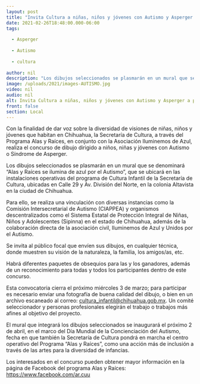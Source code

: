 ```yaml
---
layout: post
title: "Invita Cultura a niñas, niños y jóvenes con Autismo y Asperger a participar en concurso de dibujo"
date: 2021-02-26T18:48:00.000-06:00
tags:
  
  - Asperger
  
  - Autismo
  
  - cultura
  
author: nil
description: "Los dibujos seleccionados se plasmarán en un mural que se denominará “Alas y Raíces se ilumina de azul por el Autismo”, en las instalaciones del programa de Cultura Infantil de la dependencia; la convocatoria cierra el próximo 3 de marzo"
image: /uploads/2021/images-AUTISMO.jpg
video: nil
audio: nil
alt: Invita Cultura a niñas, niños y jóvenes con Autismo y Asperger a participar en concurso de dibujo
front: false
section: Local
---
```


Con la finalidad de dar voz sobre la diversidad de visiones de niñas, niños y jóvenes que habitan en Chihuahua, la Secretaría de Cultura, a través del Programa Alas y Raíces, en conjunto con la Asociación Iluminemos de Azul,  realiza el concurso de dibujo dirigido a niños, niñas y jóvenes con Autismo o Síndrome de Asperger.

Los dibujos seleccionados se plasmarán en un mural que se denominará “Alas y Raíces se ilumina de azul por el Autismo”, que se ubicará en las instalaciones operativas del programa de Cultura Infantil de la Secretaría de Cultura, ubicadas en Calle 29 y Av. División del Norte, en la colonia Altavista  en la ciudad de Chihuahua.

Para ello, se realiza una vinculación con diversas instancias como la Comisión Intersecretarial de Autismo (CIAPPEA) y organismos descentralizados como el Sistema Estatal de Protección Integral de Niñas, Niños y Adolescentes (Sipinna)  en el estado de Chihuahua, además de la colaboración directa de la asociación civil, Iluminemos de Azul y Unidos por el Autismo.

Se invita al público focal que envíen sus dibujos, en cualquier técnica, donde muestren su visión de la naturaleza, la familia, los amigos/as, etc.

Habrá diferentes paquetes de obsequios para las y los ganadores, además de un reconocimiento para todas y todos los participantes dentro de este concurso.

Esta convocatoria cierra el próximo miércoles 3 de marzo;  para participar es necesario enviar una fotografía de buena calidad del dibujo, o bien en un archivo escaneado al correo: cultura_infantil@chihuahua.gob.mx.  Un comité seleccionador y personas profesionales elegirán el trabajo o trabajos más afines al objetivo del proyecto.

El mural que integrará los dibujos seleccionados se inaugurará el próximo 2 de abril, en el marco del Día Mundial de la Concienciación del Autismo, fecha en que también la Secretaría de Cultura pondrá en marcha el centro operativo del Programa “Alas y Raíces”, como una acción más de inclusión a través de las artes para la diversidad de infancias.

Los interesados en el concurso pueden obtener mayor información  en la página de Facebook del programa Alas y Raíces: https://www.facebook.com/ar.cuu